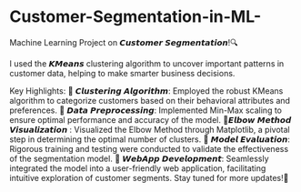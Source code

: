 # Customer-Segmentation-in-ML-
Machine Learning Project on 𝘾𝙪𝙨𝙩𝙤𝙢𝙚𝙧 𝙎𝙚𝙜𝙢𝙚𝙣𝙩𝙖𝙩𝙞𝙤𝙣!🔍

I used the 𝙆𝙈𝙚𝙖𝙣𝙨 clustering algorithm to uncover important patterns in customer data, helping to make smarter business decisions.

Key Highlights:
🔹 𝘾𝙡𝙪𝙨𝙩𝙚𝙧𝙞𝙣𝙜 𝘼𝙡𝙜𝙤𝙧𝙞𝙩𝙝𝙢: Employed the robust KMeans algorithm to categorize customers based on their behavioral attributes and preferences.
🔹 𝘿𝙖𝙩𝙖 𝙋𝙧𝙚𝙥𝙧𝙤𝙘𝙚𝙨𝙨𝙞𝙣𝙜: Implemented Min-Max scaling to ensure optimal performance and accuracy of the model.
🔹𝙀𝙡𝙗𝙤𝙬 𝙈𝙚𝙩𝙝𝙤𝙙 𝙑𝙞𝙨𝙪𝙖𝙡𝙞𝙯𝙖𝙩𝙞𝙤𝙣
: Visualized the Elbow Method through Matplotlib, a pivotal step in determining the optimal number of clusters.
🔹 𝙈𝙤𝙙𝙚𝙡 𝙀𝙫𝙖𝙡𝙪𝙖𝙩𝙞𝙤𝙣: Rigorous training and testing were conducted to validate the effectiveness of the segmentation model.
🔹 𝙒𝙚𝙗𝘼𝙥𝙥 𝘿𝙚𝙫𝙚𝙡𝙤𝙥𝙢𝙚𝙣𝙩: Seamlessly integrated the model into a user-friendly web application, facilitating intuitive exploration of customer segments.
Stay tuned for more updates!🚀
